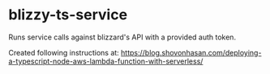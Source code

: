 # blizzy-ts-service
Runs service calls against blizzard's API with a provided auth token.

Created following instructions at:
https://blog.shovonhasan.com/deploying-a-typescript-node-aws-lambda-function-with-serverless/
